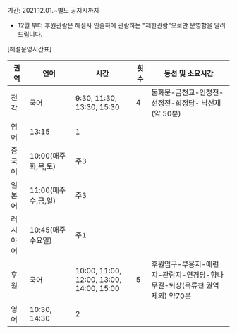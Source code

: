 기간: 2021.12.01.~별도 공지시까지
- 12월 부터 후원관람은 해설사 인솔하에 관람하는 "제한관람"으로만 운영함을 알려드립니다.

[해설운영시간표]

| 권역 | 언어 | 시간 | 횟수 | 동선 및 소요시간 |
| - | - | - | - | - |
| 전각 | 국어 | 9:30, 11:30, 13:30, 15:30 | 4 | 돈화문-금천교-인정전-선정전-희정당- 낙선재(약 50분) |
| 영어 | 13:15 | 1 |
| 중국어 | 10:00(매주 화,목,토) | 주3 |
| 일본어 | 11:00(매주 수,금,일) | 주3 |
| 러시아어 | 10:45(매주 수요일) | 주1 |
| 후원 | 국어 | 10:00, 11:00, 12:00, 13:00, 14:00, 15:00 | 5 | 후원입구-부용지-애련지-관람지-연경당-향나무길-퇴장(옥류천 권역 제외) 약70분 |
| 영어 | 10:30, 14:30 | 2 |